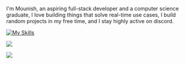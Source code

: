 I'm Mounish, an aspiring full-stack developer and a computer science graduate, I love building things that solve real-time use cases, I build random projects in my free time, and I stay highly active on discord.

[![My Skills](https://skillicons.dev/icons?i=c,cpp,python,js,react,tailwind,java,git,mysql,tensorflow,vscode)](https://skillicons.dev)

![](https://dcbadge.limes.pink/api/shield/767721020588556319?style=flat)

[![](https://visitcount.itsvg.in/api?id=mounishvatti&icon=7&color=12)](https://visitcount.itsvg.in)


  


